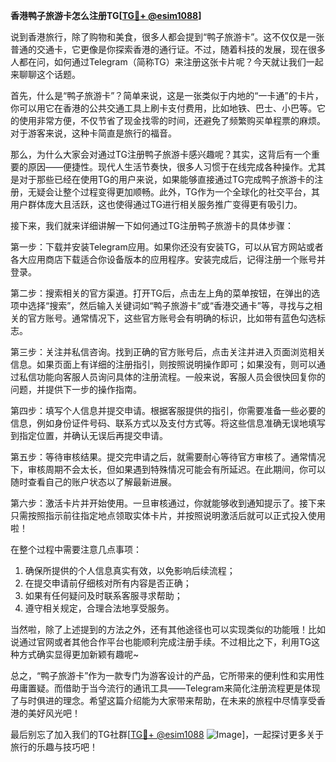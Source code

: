 **香港鸭子旅游卡怎么注册TG[[TG💪+ @esim1088](https://t.me/s/esim1088)]**

说到香港旅行，除了购物和美食，很多人都会提到“鸭子旅游卡”。这不仅仅是一张普通的交通卡，它更像是你探索香港的通行证。不过，随着科技的发展，现在很多人都在问，如何通过Telegram（简称TG）来注册这张卡片呢？今天就让我们一起来聊聊这个话题。

首先，什么是“鸭子旅游卡”？简单来说，这是一张类似于内地的“一卡通”的卡片，你可以用它在香港的公共交通工具上刷卡支付费用，比如地铁、巴士、小巴等。它的使用非常方便，不仅节省了现金找零的时间，还避免了频繁购买单程票的麻烦。对于游客来说，这种卡简直是旅行的福音。

那么，为什么大家会对通过TG注册鸭子旅游卡感兴趣呢？其实，这背后有一个重要的原因——便捷性。现代人生活节奏快，很多人习惯于在线完成各种操作。尤其是对于那些已经在使用TG的用户来说，如果能够直接通过TG完成鸭子旅游卡的注册，无疑会让整个过程变得更加顺畅。此外，TG作为一个全球化的社交平台，其用户群体庞大且活跃，这也使得通过TG进行相关服务推广变得更有吸引力。

接下来，我们就来详细讲解一下如何通过TG注册鸭子旅游卡的具体步骤：

第一步：下载并安装Telegram应用。如果你还没有安装TG，可以从官方网站或者各大应用商店下载适合你设备版本的应用程序。安装完成后，记得注册一个账号并登录。

第二步：搜索相关的官方渠道。打开TG后，点击左上角的菜单按钮，在弹出的选项中选择“搜索”，然后输入关键词如“鸭子旅游卡”或“香港交通卡”等，寻找与之相关的官方账号。通常情况下，这些官方账号会有明确的标识，比如带有蓝色勾选标志。

第三步：关注并私信咨询。找到正确的官方账号后，点击关注并进入页面浏览相关信息。如果页面上有详细的注册指引，则按照说明操作即可；如果没有，则可以通过私信功能向客服人员询问具体的注册流程。一般来说，客服人员会很快回复你的问题，并提供下一步的操作指南。

第四步：填写个人信息并提交申请。根据客服提供的指引，你需要准备一些必要的信息，例如身份证件号码、联系方式以及支付方式等。将这些信息准确无误地填写到指定位置，并确认无误后再提交申请。

第五步：等待审核结果。提交完申请之后，就需要耐心等待官方审核了。通常情况下，审核周期不会太长，但如果遇到特殊情况可能会有所延迟。在此期间，你可以随时查看自己的账户状态以了解最新进展。

第六步：激活卡片并开始使用。一旦审核通过，你就能够收到通知提示了。接下来只需按照指示前往指定地点领取实体卡片，并按照说明激活后就可以正式投入使用啦！

在整个过程中需要注意几点事项：
1. 确保所提供的个人信息真实有效，以免影响后续流程；
2. 在提交申请前仔细核对所有内容是否正确；
3. 如果有任何疑问及时联系客服寻求帮助；
4. 遵守相关规定，合理合法地享受服务。

当然啦，除了上述提到的方法之外，还有其他途径也可以实现类似的功能哦！比如说通过官网或者其他合作平台也能顺利完成注册手续。不过相比之下，利用TG这种方式确实显得更加新颖有趣呢~

总之，“鸭子旅游卡”作为一款专门为游客设计的产品，它所带来的便利性和实用性毋庸置疑。而借助于当今流行的通讯工具——Telegram来简化注册流程更是体现了与时俱进的理念。希望这篇介绍能为大家带来帮助，在未来的旅程中尽情享受香港的美好风光吧！

最后别忘了加入我们的TG社群[[TG💪+ @esim1088](https://t.me/s/esim1088) ![Image](https://i.postimg.cc/4NQfJmqS/Snipaste-2025-05-13-00-14-12.png)]，一起探讨更多关于旅行的乐趣与技巧吧！
